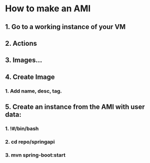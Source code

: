 # How to make an AMI

## 1. Go to a working instance of your VM
## 2. Actions
## 3. Images...
## 4. Create Image
   ### 1. Add name, desc, tag.
## 5. Create an instance from the AMI with user data:
   ### 1. !#/bin/bash
   ### 2. cd repo/springapi
   ### 3. mvn spring-boot:start